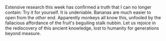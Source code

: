 <!--
.. title: Fallacious Affordance
.. slug: fallacious-affordance
.. date: 2007-02-21 10:06:14-06:00
.. tags: imho
-->


Extensive research this week has confirmed a truth that I can no longer
contain: Try it for yourself. It is undeniable. Bananas are much easier
to open from the *other* end. Apparently monkeys all know this, unfooled
by the fallacious affordance of the fruit's beguiling stalk nubbin. Let
us rejoice in the rediscovery of this ancient knowledge, lost to
humanity for generations beyond measure.
